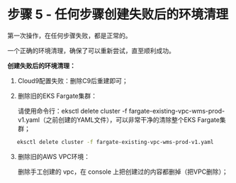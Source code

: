 # 步骤 5 - 任何步骤创建失败后的环境清理



第一次操作，在任何步骤失败，都是正常的。

一个正确的环境清理，确保了可以重新尝试，直至顺利成功。



**创建失败后的环境清理：**

1. Cloud9配置失败：删除C9后重建即可；

2. 删除旧的EKS Fargate集群：

   请使用命令行：eksctl delete cluster -f fargate-existing-vpc-wms-prod-v1.yaml（之前创建的YAML文件），可以非常干净的清除整个EKS Fargate集群；


~~~bash
   eksctl delete cluster -f fargate-existing-vpc-wms-prod-v1.yaml
~~~
3. 删除旧的AWS VPC环境：

   删除手工创建的 vpc，在 console 上把创建过的内容都删掉（把VPC删除）；









